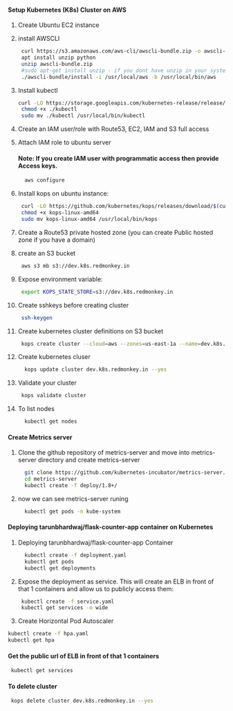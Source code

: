 #### Setup Kubernetes (K8s) Cluster on AWS


1. Create Ubuntu EC2 instance
1. install AWSCLI
   ```sh
    curl https://s3.amazonaws.com/aws-cli/awscli-bundle.zip -o awscli-bundle.zip
    apt install unzip python
    unzip awscli-bundle.zip
    #sudo apt-get install unzip - if you dont have unzip in your system
    ./awscli-bundle/install -i /usr/local/aws -b /usr/local/bin/aws
    ```

1. Install kubectl
   ```sh
   curl -LO https://storage.googleapis.com/kubernetes-release/release/$(curl -s https://storage.googleapis.com/kubernetes-release/release/stable.txt)/bin/linux/amd64/kubectl
    chmod +x ./kubectl
    sudo mv ./kubectl /usr/local/bin/kubectl
   ```
1. Create an IAM user/role  with Route53, EC2, IAM and S3 full access
1. Attach IAM role to ubuntu server

    #### Note: If you create IAM user with programmatic access then provide Access keys.
   ```sh
     aws configure
    ```
1. Install kops on ubuntu instance:
   ```sh
    curl -LO https://github.com/kubernetes/kops/releases/download/$(curl -s https://api.github.com/repos/kubernetes/kops/releases/latest | grep tag_name | cut -d '"' -f 4)/kops-linux-amd64
    chmod +x kops-linux-amd64
    sudo mv kops-linux-amd64 /usr/local/bin/kops
    ```
1. Create a Route53 private hosted zone (you can create Public hosted zone if you have a domain)
1. create an S3 bucket
   ```sh
    aws s3 mb s3://dev.k8s.redmonkey.in
   ```
1. Expose environment variable:
   ```sh
    export KOPS_STATE_STORE=s3://dev.k8s.redmonkey.in
   ```
1. Create sshkeys before creating cluster
   ```sh
    ssh-keygen
   ```
1. Create kubernetes cluster definitions on S3 bucket
   ```sh
    kops create cluster --cloud=aws --zones=us-east-1a --name=dev.k8s.redmonkey.in --dns-zone=redmonkey.in --dns private
    ```
1. Create kubernetes cluser
    ```sh
      kops update cluster dev.k8s.redmonkey.in --yes
     ```
1. Validate your cluster
     ```sh
      kops validate cluster
    ```

1. To list nodes
   ```sh
     kubectl get nodes
   ```
#### Create Metrics server
1. Clone the github repository of metrics-server and move into metrics-server directory and create metrics-server
   ```sh
     git clone https://github.com/kubernetes-incubator/metrics-server.git
     cd metrics-server
     kubectl create -f deploy/1.8+/
     ```

1. now we can see metrics-server runing 
   ```sh
     kubectl get pods -n kube-system
   ```

#### Deploying tarunbhardwaj/flask-counter-app container on Kubernetes
1. Deploying tarunbhardwaj/flask-counter-app Container
    ```sh
      kubectl create -f deployment.yaml
      kubectl get pods
      kubectl get deployments
   ```

1. Expose the deployment as service. This will create an ELB in front of that 1 containers and allow us to publicly access them:
   ```sh
    kubectl create -f service.yaml
    kubectl get services -o wide
    ```

1. Create Horizontal Pod Autoscaler
  ```sh
  kubectl create -f hpa.yaml 
  kubectl get hpa
  ```

#### Get the public url of ELB in front of that 1 containers
  ```sh
   kubectl get services
  ``` 


#### To delete cluster
  ```sh
   kops delete cluster dev.k8s.redmonkey.in --yes
  ```
